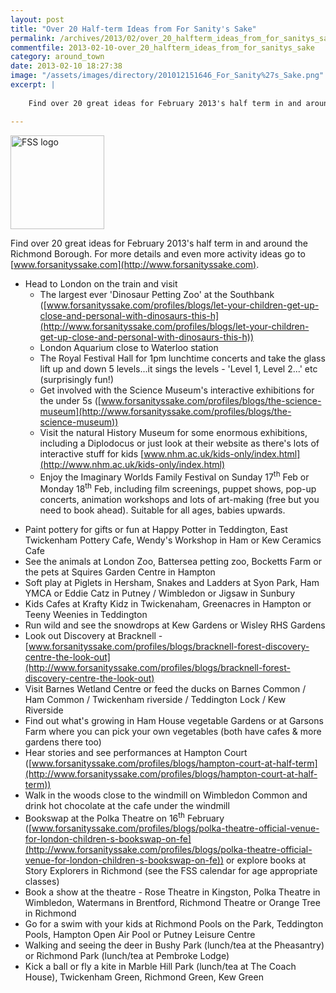 ```yaml
---
layout: post
title: "Over 20 Half-term Ideas from For Sanity's Sake"
permalink: /archives/2013/02/over_20_halfterm_ideas_from_for_sanitys_sake.html
commentfile: 2013-02-10-over_20_halfterm_ideas_from_for_sanitys_sake
category: around_town
date: 2013-02-10 18:27:38
image: "/assets/images/directory/201012151646_For_Sanity%27s_Sake.png"
excerpt: |
    
    Find over 20 great ideas for February 2013's half term in and around the Richmond Borough. For more details and even more activity ideas go to <a href="http://www.forsanityssake.com">www.forsanityssake.com</a>

---
```


<img src="/assets/images/directory/201012151646_For_Sanity%27s_Sake.png" width="150"  class="right" alt="FSS logo" />

Find over 20 great ideas for February 2013's half term in and around the Richmond Borough. For more details and even more activity ideas go to [www.forsanityssake.com](http://www.forsanityssake.com).

-   Head to London on the train and visit
    -   The largest ever 'Dinosaur Petting Zoo' at the Southbank ([www.forsanityssake.com/profiles/blogs/let-your-children-get-up-close-and-personal-with-dinosaurs-this-h](http://www.forsanityssake.com/profiles/blogs/let-your-children-get-up-close-and-personal-with-dinosaurs-this-h))
    -   London Aquarium close to Waterloo station
    -   The Royal Festival Hall for 1pm lunchtime concerts and take the glass lift up and down 5 levels...it sings the levels - 'Level 1, Level 2...' etc (surprisingly fun!)
    -   Get involved with the Science Museum's interactive exhibitions for the under 5s ([www.forsanityssake.com/profiles/blogs/the-science-museum](http://www.forsanityssake.com/profiles/blogs/the-science-museum))
    -   Visit the natural History Museum for some enormous exhibitions, including a Diplodocus or just look at their website as there's lots of interactive stuff for kids [www.nhm.ac.uk/kids-only/index.html](http://www.nhm.ac.uk/kids-only/index.html)
    -   Enjoy the Imaginary Worlds Family Festival on Sunday 17<sup>th</sup> Feb or Monday 18<sup>th</sup> Feb, including film screenings, puppet shows, pop-up concerts, animation workshops and lots of art-making (free but you need to book ahead). Suitable for all ages, babies upwards.

<!-- -->

-   Paint pottery for gifts or fun at Happy Potter in Teddington, East Twickenham Pottery Cafe, Wendy's Workshop in Ham or Kew Ceramics Cafe
-   See the animals at London Zoo, Battersea petting zoo, Bocketts Farm or the pets at Squires Garden Centre in Hampton
-   Soft play at Piglets in Hersham, Snakes and Ladders at Syon Park, Ham YMCA or Eddie Catz in Putney / Wimbledon or Jigsaw in Sunbury
-   Kids Cafes at Krafty Kidz in Twickenaham, Greenacres in Hampton or Teeny Weenies in Teddington
-   Run wild and see the snowdrops at Kew Gardens or Wisley RHS Gardens
-   Look out Discovery at Bracknell - [www.forsanityssake.com/profiles/blogs/bracknell-forest-discovery-centre-the-look-out](http://www.forsanityssake.com/profiles/blogs/bracknell-forest-discovery-centre-the-look-out)
-   Visit Barnes Wetland Centre or feed the ducks on Barnes Common / Ham Common / Twickenham riverside / Teddington Lock / Kew Riverside
-   Find out what's growing in Ham House vegetable Gardens or at Garsons Farm where you can pick your own vegetables (both have cafes & more gardens there too)
-   Hear stories and see performances at Hampton Court ([www.forsanityssake.com/profiles/blogs/hampton-court-at-half-term](http://www.forsanityssake.com/profiles/blogs/hampton-court-at-half-term))
-   Walk in the woods close to the windmill on Wimbledon Common and drink hot chocolate at the cafe under the windmill
-   Bookswap at the Polka Theatre on 16<sup>th</sup> February ([www.forsanityssake.com/profiles/blogs/polka-theatre-official-venue-for-london-children-s-bookswap-on-fe](http://www.forsanityssake.com/profiles/blogs/polka-theatre-official-venue-for-london-children-s-bookswap-on-fe)) or explore books at Story Explorers in Richmond (see the FSS calendar for age appropriate classes)
-   Book a show at the theatre - Rose Theatre in Kingston, Polka Theatre in Wimbledon, Watermans in Brentford, Richmond Theatre or Orange Tree in Richmond
-   Go for a swim with your kids at Richmond Pools on the Park, Teddington Pools, Hampton Open Air Pool or Putney Leisure Centre
-   Walking and seeing the deer in Bushy Park (lunch/tea at the Pheasantry) or Richmond Park (lunch/tea at Pembroke Lodge)
-   Kick a ball or fly a kite in Marble Hill Park (lunch/tea at The Coach House), Twickenham Green, Richmond Green, Kew Green
